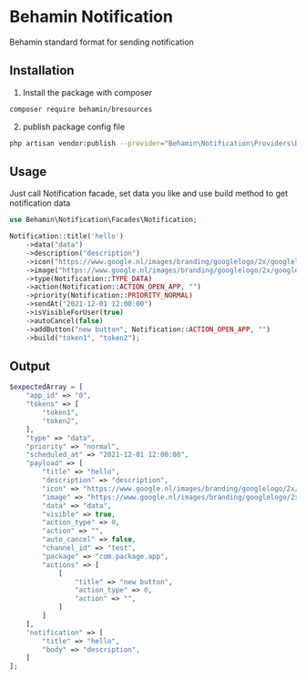 # Behamin Notification

Behamin standard format for sending notification

## Installation

1. Install the package with composer

```bash
composer require behamin/bresources
```

2. publish package config file

```bash
php artisan vendor:publish --provider="Behamin\Notification\Providers\BehaminNotificationProvider" --tag="config"
```

## Usage

Just call Notification facade, set data you like and use build method to get notification data

```php
use Behamin\Notification\Facades\Notification;

Notification::title('hello')
    ->data("data")
    ->description("description")
    ->icon("https://www.google.nl/images/branding/googlelogo/2x/googlelogo_light_color_272x92dp.png")
    ->image("https://www.google.nl/images/branding/googlelogo/2x/googlelogo_light_color_272x92dp.png")
    ->type(Notification::TYPE_DATA)
    ->action(Notification::ACTION_OPEN_APP, "")
    ->priority(Notification::PRIORITY_NORMAL)
    ->sendAt("2021-12-01 12:00:00")
    ->isVisibleForUser(true)
    ->autoCancel(false)
    ->addButton("new button", Notification::ACTION_OPEN_APP, "")
    ->build("token1", "token2");
```

## Output

```php
$expectedArray = [
    "app_id" => "0",
    "tokens" => [
        "token1",
        "token2",
    ],
    "type" => "data",
    "priority" => "normal",
    "scheduled_at" => "2021-12-01 12:00:00",
    "payload" => [
        "title" => "hello",
        "description" => "description",
        "icon" => "https://www.google.nl/images/branding/googlelogo/2x/googlelogo_light_color_272x92dp.png",
        "image" => "https://www.google.nl/images/branding/googlelogo/2x/googlelogo_light_color_272x92dp.png",
        "data" => "data",
        "visible" => true,
        "action_type" => 0,
        "action" => "",
        "auto_cancel" => false,
        "channel_id" => "test",
        "package" => "com.package.app",
        "actions" => [
            [
                "title" => "new button",
                "action_type" => 0,
                "action" => "",
            ]
        ]
    ],
    "notification" => [
        "title" => "hello",
        "body" => "description",
    ]
];
```